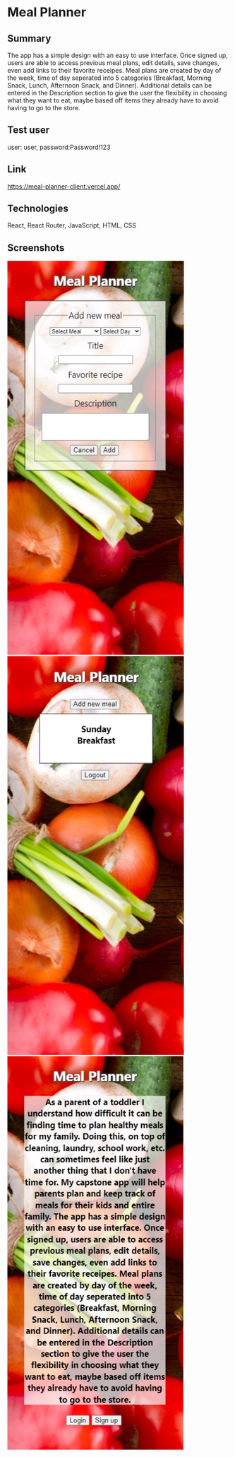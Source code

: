 # Meal Planner 

## Summary
The app has a simple design with an easy to use interface. Once signed up, users are able to access previous meal plans, edit details, save changes, even add links to their favorite receipes. Meal plans are created by day of the week, time of day seperated into 5 categories (Breakfast, Morning Snack, Lunch, Afternoon Snack, and Dinner). Additional details can be entered in the Description section to give the user the flexibility in choosing what they want to eat, maybe based off items they already have to avoid having to go to the store.

## Test user
user: user, password:Password!123

## Link
https://meal-planner-client.vercel.app/

## Technologies
React, React Router, JavaScript, HTML, CSS

## Screenshots
<img src="./Screenshots/addMeal.png" width="400px"></img> 
<img src="./Screenshots/homePage.png" width="400px"></img> 
<img src="./Screenshots/landingPage.png" width="400px"></img> 


